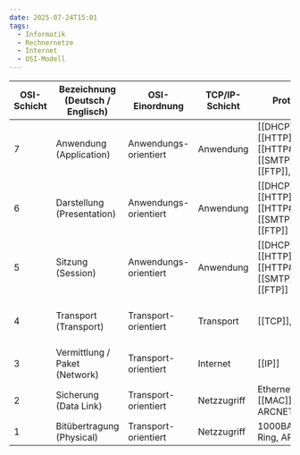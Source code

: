 ```yaml
---
date: 2025-07-24T15:01
tags:
  - Informatik
  - Rechnernetze
  - Internet
  - OSI-Modell
---
```

| OSI-Schicht | Bezeichnung (Deutsch / Englisch) | OSI-Einordnung        | TCP/IP-Schicht | Protokollbeispiele                                                                        | Einheiten                        |
| ----------- | -------------------------------- | --------------------- | -------------- | ----------------------------------------------------------------------------------------- | -------------------------------- |
| 7           | Anwendung (Application)          | Anwendungs-orientiert | Anwendung      | [[DHCP]], [[DNS]], [[HTTP]], [[HTTP#HTTPS\|HTTPS]], [[SMTP]], [[POP3]], [[FTP]], [[IMAP]] | Daten                            |
| 6           | Darstellung (Presentation)       | Anwendungs-orientiert | Anwendung      | [[DHCP]], [[DNS]], [[HTTP]], [[HTTP#HTTPS\|HTTPS]], [[SMTP]], [[POP3]], [[FTP]]           | Daten                            |
| 5           | Sitzung (Session)                | Anwendungs-orientiert | Anwendung      | [[DHCP]], [[DNS]], [[HTTP]], [[HTTP#HTTPS\|HTTPS]], [[SMTP]], [[POP3]], [[FTP]]           | Daten                            |
| 4           | Transport (Transport)            | Transport-orientiert  | Transport      | [[TCP]], [[UDP]]                                                                          | TCP = Segmente, UDP = Datagramme |
| 3           | Vermittlung / Paket (Network)    | Transport-orientiert  | Internet       | [[IP]]                                                                                    | Pakete                           |
| 2           | Sicherung (Data Link)            | Transport-orientiert  | Netzzugriff    | Ethernet, WLAN , [[MAC]], Token Ring, ARCNET                                              | Rahmen (Frames)                  |
| 1           | Bitübertragung (Physical)        | Transport-orientiert  | Netzzugriff    | 1000BASE-T, Token Ring, ARCNET                                                            | Bits, Symbole                    |

